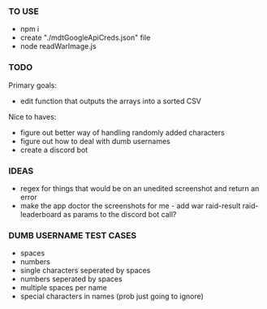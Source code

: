 ### TO USE
- npm i
- create "./mdtGoogleApiCreds.json" file
- node readWarImage.js

### TODO
Primary goals:
- edit function that outputs the arrays into a sorted CSV

Nice to haves:
- figure out better way of handling randomly added characters
- figure out how to deal with dumb usernames
- create a discord bot

### IDEAS
- regex for things that would be on an unedited screenshot and return an error
- make the app doctor the screenshots for me - add war raid-result raid-leaderboard as params to the discord bot call?

### DUMB USERNAME TEST CASES
- spaces
- numbers
- single characters seperated by spaces
- numbers seperated by spaces
- multiple spaces per name
- special characters in names (prob just going to ignore)